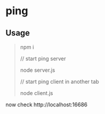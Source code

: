 # ping

## Usage

> npm i
>
> // start ping server
>
> node server.js
>
> // start ping client in another tab
>
> node client.js

now check http://localhost:16686
